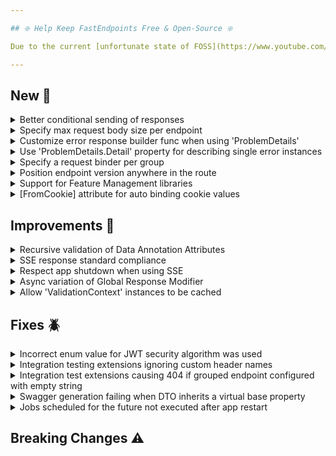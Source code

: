 ```yaml
---

## ❇️ Help Keep FastEndpoints Free & Open-Source ❇️

Due to the current [unfortunate state of FOSS](https://www.youtube.com/watch?v=H96Va36xbvo), please consider [becoming a sponsor](https://opencollective.com/fast-endpoints) and help us beat the odds to keep the project alive and free for everyone.

---
```


[//]: # (<details><summary>title text</summary></details>)

## New 🎉

<details><summary>Better conditional sending of responses</summary>

All **Send.\*Async()** methods now return a T**ask\<Void\>** result. If a response needs to be sent conditionally, you can simply change the return type of the handler from **Task** to **Task\<Void\>**  and return the awaited result as shown below in order to stop further execution of endpoint handler logic:

```csharp
public override async Task<Void> HandleAsync(CancellationToken c)
{
    if (id == 0)
        return await Send.NotFoundAsync();

    if (id == 1)
        return await Send.NoContentAsync();

    return await Send.OkAsync();
}
```

If there's no async work being done in the handler, the **Task\<Void\>** can simply be returned as well:

```csharp
public override Task<Void> HandleAsync(CancellationToken c)
{
    return Send.OkAsync();
}
```

</details>

<details><summary>Specify max request body size per endpoint</summary>

Instead of globally increasing the max request body size in Kestrel, you can now set a max body size per endpoint where necessary like so:

```csharp
public override void Configure()
{
    Post("/file-upload");
    AllowFileUploads();
    MaxRequestBodySize(50 * 1024 * 1024);
}
```

</details>

<details><summary>Customize error response builder func when using 'ProblemDetails'</summary>

You can now specify a custom response builder function when doing `.UseProblemDetails()` as shown below in case you have a special requirement to use a certain shape
for one or more of your endpoints while the rest of the endpoints use the standard response.

```csharp
app.UseFastEndpoints(
       c => c.Errors.UseProblemDetails(
           p =>
           {
               p.ResponseBuilder = (failures, ctx, statusCode) =>
                                   {
                                       if (ctx.Request.Path.StartsWithSegments("/group-name"))
                                       {
                                           // return any shape you want to be serialized
                                           return new
                                           {
                                               Errors = failures
                                           };
                                       }

                                       // anything else will use the standard problem details.
                                       return new ProblemDetails(failures, ctx.Request.Path, ctx.TraceIdentifier, statusCode);
                                   };
           }))
```

</details>

<details><summary>Use 'ProblemDetails.Detail' property for describing single error instances</summary>

The `FastEndpoints.ProblemDetails.Detail` property has been unused until now. It will now by default be populated according to the following `DetailTransformer` logic, which you can customize if needed. The transformer can also be set to `null` in case you'd like to go back to the previous behavior.

```csharp
app.UseFastEndpoints(
       c => c.Errors.UseProblemDetails(
           p =>
           {
               p.DetailTransformer = pd => pd.Errors.Count() == 1
                                               ? pd.Errors.First().Reason
                                               : null;
           }))
```

The default behavior is to populate the `Detail` property with the reason if there's only 1 error and not populate it at all in case there's more than 1 error.

</details>

<details><summary>Specify a request binder per group</summary>

It is now possible to register a particular open generic request binder such as the following:

```csharp
class MyBinder<TRequest> : RequestBinder<TRequest> where TRequest : notnull 
{ 
    public override async ValueTask<TRequest> BindAsync(BinderContext ctx, CancellationToken ct) 
    { 
        var req = await base.BindAsync(ctx, ct); // run the default binding logic
 
        if (req is MyRequest r) 
            r.SomeValue = Guid.NewGuid().ToString(); // do whatever you like
 
        return req; 
    } 
} 
```

only for a certain group configuration, so that only endpoints of that group will have the above custom binder associated with them.

```csharp
sealed class MyGroup : Group 
{ 
    public MyGroup() 
    { 
        Configure("/my-group", ep => ep.RequestBinder(typeof(MyBinder<>))); 
    } 
} 
```

</details>

<details><summary>Position endpoint version anywhere in the route</summary>

With the built-in versioning, you could only have the endpoint version number either pre-fixed or post-fixed. You can now make the version appear anywhere in the route by using a route template. The template segment will be replaced by the actual version number instead of being prepended or appended.

```csharp
sealed class MyEndpoint : EndpointWithoutRequest
{
    public override void Configure()
    {
        Get("/sales/{_version_}/my-endpoint");
        Version(1);
    }

    ...
}
```

This version placement strategy must be enabled at startup like so:

```csharp
app.UseFastEndpoints(
       c =>
       {
           c.Versioning.RouteTemplate = "{_version_}";
       })
```

If this setting is enabled, it will take precedence over the default behavior of appending/prepending the version number to the route.

</details>

<details><summary>Support for Feature Management libraries</summary>

Endpoints can now be setup to execute a `FeatureFlag` for every Http request that comes in, which allows an endpoint to be conditionally available according to some evaluation logic.

To create a feature flag, implement the interface `IFeatureFlag` and simply return `true` from the `IsEnabledAsync()` handler method if the endpoint is to be accessible to that particular request.

```csharp
sealed class BetaTestersOnly : IFeatureFlag 
{ 
    public async Task<bool> IsEnabledAsync(IEndpoint endpoint) 
    { 
        //use whatever mechanism/library you like to determine if this endpoint is enabled for the current request. 
        if (endpoint.HttpContext.Request.Headers.TryGetValue("x-beta-tester", out _)) 
            return true; // return true to enable 
 
        //this is optional. if you don't send anything, a 404 is sent automatically. 
        await endpoint.HttpContext.Response.SendErrorsAsync([new("featureDisabled", "You are not a beta tester!")]); 
 
        return false; // return false to disable 
    } 
}
```

Attach it to the endpoint like so:

```csharp
sealed class BetaEndpoint : EndpointWithoutRequest<string>
{
    public override void Configure()
    {
        Get("beta");
        FeatureFlag<BetaTestersOnly>();
    }

    public override async Task HandleAsync(CancellationToken c)
    {
        await Send.OkAsync("this is the beta!");
    }
}
```

</details>

<details><summary>[FromCookie] attribute for auto binding cookie values</summary>

You can now decorate request DTO properties with `[FromCookie]` and matching cookies will be auto bound from incoming request cookies.

</details>

## Improvements 🚀

<details><summary>Recursive validation of  Data Annotation Attributes</summary>

Until now, only the top level properties of a request DTO was being validated when using Data Annotation Attributes. This release adds support for recursively validating the whole object graph and generating errors for each that fails validation.

</details>

<details><summary>SSE response standard compliance</summary>

The SSE response implementation has been enhanced by making the `Id` property in `StreamItem` optional, adding an optional `Retry` property for client-side reconnection control, as well as introducing an extra `StreamItem` constructor overload for more flexibility. Additionally, the `X-Accel-Buffering: no` response header is now automatically sent to improve compatibility with reverse proxies like NGINX, ensuring streamed data is delivered without buffering. You can now do the following when doing multi-type data responses:

```csharp
yield return new StreamItem("my-event", myData, 3000);
```

</details>

<details><summary>Respect app shutdown when using SSE</summary>

The SSE implementation now passes the `ApplicationStopping` cancellation token to your `IAsyncEnumerable` method. This means that streaming is cancelled at least when the application host is shutting down, and also when a user provided `CancellationToken` (if provided) triggers it.

```csharp
public override async Task HandleAsync(CancellationToken ct)
{
    await Send.EventStreamAsync(GetMultiDataStream(ct), ct);

    async IAsyncEnumerable<StreamItem> GetMultiDataStream([EnumeratorCancellation] CancellationToken ct)
    {
        // Here ct is now your user provided CancellationToken combined with the ApplicationStopping CancellationToken.
        while (!ct.IsCancellationRequested)
        {
            await Task.Delay(1000, ct);

            yield return new StreamItem(Guid.NewGuid(), "your-event-type", 42);
        }
    }
}
```

</details>

<details><summary>Async variation of Global Response Modifier</summary>

TODO: describe it

</details>

<details><summary>Allow 'ValidationContext' instances to be cached</summary>

Until now, you were meant to obtain an instance of the validation context via `ValidationContext.Instance` in the method itself. Starting this release, you are now able to obtain it either in the constructor or property initializers and cache it for later use.

</details>

## Fixes 🪲

<details><summary>Incorrect enum value for JWT security algorithm was used</summary>

The wrong variant (`SecurityAlgorithms.HmacSha256Signature`) was being used for creating symmetric JWTs by default.
The default value has been changed to `SecurityAlgorithms.HmacSha256`. It's recommended to invalidate and regenerate new tokens if you've been using the default.

If for some reason, you'd like to keep using `SecurityAlgorithms.HmacSha256Signature`, you can set it yourself like so:

```csharp
var token = JwtBearer.CreateToken(
    o =>
    {
        o.SigningKey = ...;
        o.SigningAlgorithm = SecurityAlgorithms.HmacSha256Signature;
    });
```

</details>


<details><summary>Integration testing extensions ignoring custom header names</summary>

The testing httpclient extensions were ignoring user supplied custom header names such as the following:

```csharp
[FromHeader("x-something")]
```

during the constructing of the http request message. It was instead using the DTO property name completely dismissing the custom header names.

</details>

<details><summary>Integration test extensions causing 404 if grouped endpoint configured with empty string</summary>

The test helper methods were constructing the url/route of the endpoint being tested incorrectly if that endpoint belonged to a group and was configured with an empty route like so:

```csharp
sealed class MyGroup : Group 
{ 
    public MyGroup() 
    { 
        Configure("my-group", ep => ep.AllowAnonymous()); 
    } 
} 
 
sealed class Request 
{ 
    [QueryParam] 
    public string Id { get; set; } 
} 
 
sealed class RootEndpoint : Endpoint<Request, string> 
{ 
    public override void Configure() 
    { 
        Get(string.Empty); 
        Group<MyGroup>(); 
    } 
 
    ...
}
```

</details>

<details><summary>Swagger generation failing when DTO inherits a virtual base property</summary>

When a base class has a virtual property that a derived class was overriding as shown below, Swagger generator was throwing an exception due an internal dictionary key duplication.

```csharp
public abstract class BaseDto
{
    public virtual string Name { get; set; }
}

sealed class DerivedClass : BaseDto
{
    public override string Name { get; set; }
}
```

</details>

<details><summary>Jobs scheduled for the future not executed after app restart</summary>

If a job was scheduled for the future, it would not get picked up for execution in case the app was restarted.
It would only get executed upon queuing a new job. It has now been fixed by probing the storage provider once at startup to check if there's any jobs scheduled for the future.

</details>

## Breaking Changes ⚠️